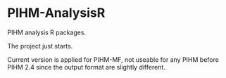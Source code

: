 # PIHM-AnalysisR
PIHM analysis R packages.

The project just starts. 

Current version is applied for PIHM-MF, not useable for any PIHM before PIHM 2.4 since the output format are slightly different.
